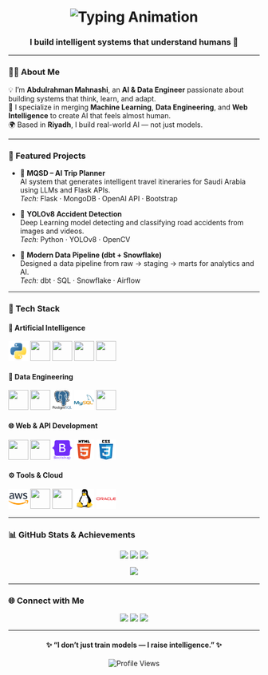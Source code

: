 <!-- 💫 Abdulrahman Mahnashi — Professional AI & Data Engineer README -->

<h1 align="center">
  <img src="https://readme-typing-svg.demolab.com?font=Fira+Code&pause=2000&color=33FFB5&center=true&vCenter=true&width=600&lines=Hi+%F0%9F%91%8B%2C+I'm+Abdulrahman+Mahnashi;Artificial+Intelligence+Engineer+%F0%9F%A4%96;Data+Engineer+%F0%9F%93%88;Turning+Data+into+Intelligence+%F0%9F%92%AB" alt="Typing Animation" />
</h1>

<h3 align="center">I build intelligent systems that understand humans 🤖</h3>

---

### 👨‍💻 About Me
💡 I’m **Abdulrahman Mahnashi**, an **AI & Data Engineer** passionate about building systems that think, learn, and adapt.  
🎯 I specialize in merging **Machine Learning**, **Data Engineering**, and **Web Intelligence** to create AI that feels almost human.  
🌍 Based in **Riyadh**, I build real-world AI — not just models.

---

### 🚀 Featured Projects

- 🧠 **MQSD – AI Trip Planner**  
  AI system that generates intelligent travel itineraries for Saudi Arabia using LLMs and Flask APIs.  
  *Tech:* Flask · MongoDB · OpenAI API · Bootstrap  

- 📸 **YOLOv8 Accident Detection**  
  Deep Learning model detecting and classifying road accidents from images and videos.  
  *Tech:* Python · YOLOv8 · OpenCV  

- 🧱 **Modern Data Pipeline (dbt + Snowflake)**  
  Designed a data pipeline from raw → staging → marts for analytics and AI.  
  *Tech:* dbt · SQL · Snowflake · Airflow  

---

### 🧩 Tech Stack

#### 🤖 Artificial Intelligence
<p align="left">
  <a href="https://www.python.org" target="_blank"><img src="https://raw.githubusercontent.com/devicons/devicon/master/icons/python/python-original.svg" width="40" height="40"/></a>
  <a href="https://pytorch.org/" target="_blank"><img src="https://www.vectorlogo.zone/logos/pytorch/pytorch-icon.svg" width="40" height="40"/></a>
  <a href="https://www.tensorflow.org" target="_blank"><img src="https://www.vectorlogo.zone/logos/tensorflow/tensorflow-icon.svg" width="40" height="40"/></a>
  <a href="https://scikit-learn.org/" target="_blank"><img src="https://upload.wikimedia.org/wikipedia/commons/0/05/Scikit_learn_logo_small.svg" width="40" height="40"/></a>
  <a href="https://opencv.org/" target="_blank"><img src="https://www.vectorlogo.zone/logos/opencv/opencv-icon.svg" width="40" height="40"/></a>
</p>

#### 🧠 Data Engineering
<p align="left">
  <a href="https://www.getdbt.com" target="_blank"><img src="https://seeklogo.com/images/D/dbt-logo-500AB0BAA7-seeklogo.com.png" width="40" height="40"/></a>
  <a href="https://www.snowflake.com" target="_blank"><img src="https://upload.wikimedia.org/wikipedia/en/2/20/Snowflake_Logo.svg" width="40" height="40"/></a>
  <a href="https://www.postgresql.org" target="_blank"><img src="https://raw.githubusercontent.com/devicons/devicon/master/icons/postgresql/postgresql-original-wordmark.svg" width="40" height="40"/></a>
  <a href="https://www.mysql.com/" target="_blank"><img src="https://raw.githubusercontent.com/devicons/devicon/master/icons/mysql/mysql-original-wordmark.svg" width="40" height="40"/></a>
  <a href="https://powerbi.microsoft.com/" target="_blank"><img src="https://cdn.worldvectorlogo.com/logos/power-bi.svg" width="40" height="40"/></a>
</p>

#### 🌐 Web & API Development
<p align="left">
  <a href="https://flask.palletsprojects.com/" target="_blank"><img src="https://cdn.worldvectorlogo.com/logos/flask.svg" width="40" height="40"/></a>
  <a href="https://fastapi.tiangolo.com/" target="_blank"><img src="https://cdn.worldvectorlogo.com/logos/fastapi-1.svg" width="40" height="40"/></a>
  <a href="https://getbootstrap.com" target="_blank"><img src="https://raw.githubusercontent.com/devicons/devicon/master/icons/bootstrap/bootstrap-plain-wordmark.svg" width="40" height="40"/></a>
  <a href="https://www.w3.org/html/" target="_blank"><img src="https://raw.githubusercontent.com/devicons/devicon/master/icons/html5/html5-original-wordmark.svg" width="40" height="40"/></a>
  <a href="https://www.w3schools.com/css/" target="_blank"><img src="https://raw.githubusercontent.com/devicons/devicon/master/icons/css3/css3-original-wordmark.svg" width="40" height="40"/></a>
</p>

#### ⚙️ Tools & Cloud
<p align="left">
  <a href="https://aws.amazon.com" target="_blank"><img src="https://raw.githubusercontent.com/devicons/devicon/master/icons/amazonwebservices/amazonwebservices-original-wordmark.svg" width="40" height="40"/></a>
  <a href="https://git-scm.com/" target="_blank"><img src="https://www.vectorlogo.zone/logos/git-scm/git-scm-icon.svg" width="40" height="40"/></a>
  <a href="https://firebase.google.com/" target="_blank"><img src="https://www.vectorlogo.zone/logos/firebase/firebase-icon.svg" width="40" height="40"/></a>
  <a href="https://www.linux.org/" target="_blank"><img src="https://raw.githubusercontent.com/devicons/devicon/master/icons/linux/linux-original.svg" width="40" height="40"/></a>
  <a href="https://www.oracle.com/" target="_blank"><img src="https://raw.githubusercontent.com/devicons/devicon/master/icons/oracle/oracle-original.svg" width="40" height="40"/></a>
</p>

---

### 📊 GitHub Stats & Achievements
<p align="center">
  <img src="https://github-readme-stats.vercel.app/api?username=Abdulrahman-Mahnashi&show_icons=true&theme=tokyonight" />
  <img src="https://github-readme-stats.vercel.app/api/top-langs/?username=Abdulrahman-Mahnashi&layout=compact&theme=tokyonight" />
  <img src="https://github-readme-streak-stats.herokuapp.com/?user=Abdulrahman-Mahnashi&theme=tokyonight" />
</p>

<p align="center">
  <a href="https://github.com/ryo-ma/github-profile-trophy"><img src="https://github-profile-trophy.vercel.app/?username=Abdulrahman-Mahnashi&theme=tokyonight&no-bg=true&row=1" /></a>
</p>

---

### 🌐 Connect with Me
<p align="center">
  <a href="mailto:abdalrhmanmanashny@gmail.com"><img src="https://img.shields.io/badge/Email-Contact-blue?style=for-the-badge&logo=gmail"/></a>
  <a href="https://www.linkedin.com/in/abdulrahman-mahnashi/"><img src="https://img.shields.io/badge/LinkedIn-Connect-blue?style=for-the-badge&logo=linkedin"/></a>
  <a href="https://github.com/Abdulrahman-Mahnashi"><img src="https://img.shields.io/badge/GitHub-Abdulrahman--Mahnashi-black?style=for-the-badge&logo=github"/></a>
</p>

---

<h4 align="center">✨ “I don’t just train models — I raise intelligence.” ✨</h4>

<p align="center">
  <img src="https://komarev.com/ghpvc/?username=abdulrahman-mahnashi&label=Profile%20Views&color=00FFC6&style=flat" alt="Profile Views" />
</p>
